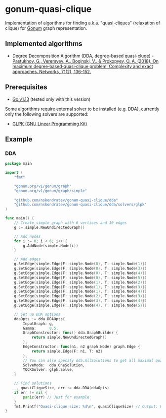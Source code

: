 # gonum-quasi-clique
Implementation of algorithms for finding a.k.a. "quasi-cliques" (relaxation of clique) for [Gonum](https://www.gonum.org/) graph representation.

## Implemented algorithms
* Degree Decomposition Algorithm (DDA, degree-based quasi-cluqe) - [Pastukhov, G., Veremyev, A., Boginski, V., & Prokopyev, O. A. (2018). On maximum degree‐based‐quasi‐clique problem: Complexity and exact approaches. Networks, 71(2), 136-152.](https://doi.org/10.1002/net.21791)

## Prerequisites
* [Go v1.13](https://golang.org/dl/) (tested only with this version)

Some algorithms require external solver to be installed (e.g. DDA), currently only the following solvers are supported: 
* [GLPK (GNU Linear Programming Kit)](https://www.gnu.org/software/glpk/)

## Example
### DDA
```go
package main

import (
	"fmt"

	"gonum.org/v1/gonum/graph"
	"gonum.org/v1/gonum/graph/simple"
	
	"github.com/nskondratev/gonum-quasi-clique/dda"
	"github.com/nskondratev/gonum-quasi-clique/dda/solvers/glpk"
)

func main() {
	// Create simple graph with 6 vertices and 10 edges
	g := simple.NewUndirectedGraph()

	// Add nodes
	for i := 0; i < 6; i++ {
		g.AddNode(simple.Node(i))
	}

	// Add edges
	g.SetEdge(simple.Edge{F: simple.Node(0), T: simple.Node(1)})
	g.SetEdge(simple.Edge{F: simple.Node(0), T: simple.Node(3)})
	g.SetEdge(simple.Edge{F: simple.Node(0), T: simple.Node(4)})
	g.SetEdge(simple.Edge{F: simple.Node(0), T: simple.Node(5)})
	g.SetEdge(simple.Edge{F: simple.Node(1), T: simple.Node(2)})
	g.SetEdge(simple.Edge{F: simple.Node(1), T: simple.Node(3)})
	g.SetEdge(simple.Edge{F: simple.Node(1), T: simple.Node(4)})
	g.SetEdge(simple.Edge{F: simple.Node(2), T: simple.Node(3)})
	g.SetEdge(simple.Edge{F: simple.Node(3), T: simple.Node(4)})
	g.SetEdge(simple.Edge{F: simple.Node(4), T: simple.Node(5)})

	// Set up DDA options
	ddaOpts := dda.DDAOpts{
		InputGraph: g,
		Gamma:      0.5,
		GraphConstructor: func() dda.GraphBuilder {
			return simple.NewUndirectedGraph()
		},
		EdgeConstructor: func(n1, n2 graph.Node) graph.Edge {
			return simple.Edge{F: n1, T: n2}
		},
		// You can also specify dda.AllSolutions to get all maximal quasi-cliques
		SolveMode:  dda.OneSolution,
		YQCKSolver: glpk.Solve,
	}

	// Find solutions
	_, quasiCliqueSize, err := dda.DDA(ddaOpts)
	if err != nil {
		panic(err) // Just for example
	}
	fmt.Printf("Quasi-clique size: %d\n", quasiCliqueSize) // Output: Quasi-clique size: 5
}
```
